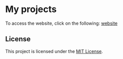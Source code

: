 # My projects

To access the website, click on the following: [website](https://books-website-kappa.vercel.app/)

## License

This project is licensed under the [MIT License](LICENSE).
